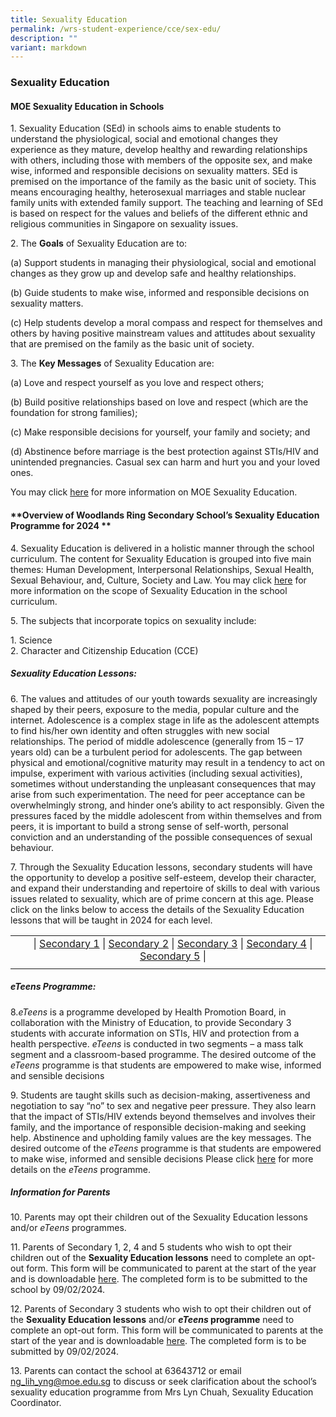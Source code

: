 ```yaml
---
title: Sexuality Education
permalink: /wrs-student-experience/cce/sex-edu/
description: ""
variant: markdown
---
```

### **Sexuality Education**
#### **MOE Sexuality Education in Schools**
1\. Sexuality Education (SEd) in schools aims to enable students to understand the physiological, social and emotional changes they experience as they mature, develop healthy and rewarding relationships with others, including those with members of the opposite sex, and make wise, informed and responsible decisions on sexuality matters. SEd is premised on the importance of the family as the basic unit of society. This means encouraging healthy, heterosexual marriages and stable nuclear family units with extended family support. The teaching and learning of SEd is based on respect for the values and beliefs of the different ethnic and religious communities in Singapore on sexuality issues.

2\. The **Goals** of Sexuality Education are to:

(a)	Support students in managing their physiological, social and emotional changes as they grow up and develop safe and healthy relationships.

(b)	Guide students to make wise, informed and responsible decisions on sexuality matters. 

(c)	Help students develop a moral compass and respect for themselves and others by having positive mainstream values and attitudes about sexuality that are premised on the family as the basic unit of society.

3\. The **Key Messages** of Sexuality Education are:

(a)	Love and respect yourself as you love and respect others;

(b)	Build positive relationships based on love and respect (which are the foundation for strong families);

(c)	Make responsible decisions for yourself, your family and society; and

(d)	Abstinence before marriage is the best protection against STIs/HIV and unintended pregnancies. Casual sex can harm and hurt you and your loved ones.


You may click&nbsp;[here](https://www.moe.gov.sg/education-in-sg/our-programmes/sexuality-education)&nbsp;for more information on MOE Sexuality Education.

#### **Overview of Woodlands Ring Secondary School’s Sexuality Education Programme for 2024 **
4\. Sexuality Education is delivered in a holistic manner through the school curriculum. The content for Sexuality Education is grouped into five main themes: Human Development, Interpersonal Relationships, Sexual Health, Sexual Behaviour, and, Culture, Society and Law. You may click [here](https://www.moe.gov.sg/education-in-sg/our-programmes/sexuality-education/scope-and-teaching-approach)&nbsp;for more information on the scope of Sexuality Education in the school curriculum.

5\. The subjects that incorporate topics on sexuality include:

1\.  Science<br>
2\.  Character and Citizenship Education (CCE)

##### **Sexuality Education Lessons:**
6\. The values and attitudes of our youth towards sexuality are increasingly shaped by their peers, exposure to the media, popular culture and the internet. Adolescence is a complex stage in life as the adolescent attempts to find his/her own identity and often struggles with new social relationships. The period of middle adolescence (generally from 15 – 17 years old) can be a turbulent period for adolescents. The gap between physical and emotional/cognitive maturity may result in a tendency to act on impulse, experiment with various activities (including sexual activities), sometimes without understanding the unpleasant consequences that may arise from such experimentation. The need for peer acceptance can be overwhelmingly strong, and hinder one’s ability to act responsibly.  Given the pressures faced by the middle adolescent from within themselves and from peers, it is important to build a strong sense of self-worth, personal conviction and an understanding of the possible consequences of sexual behaviour.

7\. Through the Sexuality Education lessons, secondary students will have the opportunity to develop a positive self-esteem, develop their character, and expand their understanding and repertoire of skills to deal with various issues related to sexuality, which are of prime concern at this age. Please click on the links below to access the details of the Sexuality Education lessons that will be taught in 2024 for each level.

|  |  |
|:---:|:---:|
| | \| [Secondary 1](https://drive.google.com/file/d/1-nQy6-Ykwk558Xyh_wJfxz9Y4YKnlfJ7/view?usp=sharing) \| [Secondary 2](https://drive.google.com/file/d/1MW617Bf2JcQlj12Mix0TPq-vkDmU1j6l/view?usp=sharing) \| [Secondary 3](https://drive.google.com/file/d/1ftf0i1UNi7D5OErvO2LnGSAVD38yRLZc/view?usp=sharing) \| [Secondary 4](https://drive.google.com/file/d/13paBbBzH0AfOMQeFi0yaJlyhuCpI5GiY/view?usp=sharing) \| [Secondary 5](https://drive.google.com/file/d/1ERPW6fH3TOHDRwKqnk1vTHBL6PCM9ioB/view?usp=sharing) \|
|  |  |

##### ***eTeens* Programme:**
8.*eTeens* is a programme developed by Health Promotion Board, in collaboration with the Ministry of Education, to provide Secondary 3 students with accurate information on STIs, HIV and protection from a health perspective. *eTeens* is conducted in two segments – a mass talk segment and a classroom-based programme. The desired outcome of the *eTeens* programme is that students are empowered to make wise, informed and sensible decisions

9\. Students are taught skills such as decision-making, assertiveness and negotiation to say “no” to sex and negative peer pressure. They also learn that the impact of STIs/HIV extends beyond themselves and involves their family, and the importance of responsible decision-making and seeking help. Abstinence and upholding family values are the key messages. The desired outcome of the *eTeens* programme is that students are empowered to make wise, informed and sensible decisions Please click&nbsp;[here](https://drive.google.com/file/d/14u6PJhPtuhJ3f7gK9adrzWK-a5uIOUNZ/view?usp=sharing) for more details on the *eTeens* programme.

##### **Information for Parents**
10\. Parents may opt their children out of the Sexuality Education lessons and/or _eTeens_ programmes.

11\. Parents of Secondary 1, 2, 4 and 5 students who wish to opt their children out of the **Sexuality Education lessons** need to complete an opt-out form. This form will be communicated to parent at the start of the year and is downloadable&nbsp;[here](https://drive.google.com/file/d/1uaIpNCWyaU4YYixFulWshAN9GgjebbM9/view?usp=sharing). The completed form is to be submitted to the school by 09/02/2024.

12\. Parents of Secondary 3 students who wish to opt their children out of the **Sexuality Education lessons** and/or **_eTeens_ programme** need to complete an opt-out form. This form will be communicated to parents at the start of the year and is downloadable&nbsp;[here](https://drive.google.com/file/d/1-VNgO-w8bcKchdoxVEo5eMZC9bayKoTp/view?usp=sharing).  The completed form is to be submitted by 09/02/2024.

13\. Parents can contact the school at 63643712 or email [ng\_lih\_yng@moe.edu.sg](mailto:ng_lih_yng@moe.edu.sg) to discuss or seek clarification about the school’s sexuality education programme from Mrs Lyn Chuah, Sexuality Education Coordinator.